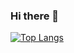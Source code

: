 ### Hi there 👋

[![Top Langs](https://github-readme-stats.vercel.app/api/top-langs/?username=ammar-ahmed22&theme=onedarkl&hide=jupyter%20notebook)](https://github.com/anuraghazra/github-readme-stats)

<!--
**ammar-ahmed22/ammar-ahmed22** is a ✨ _special_ ✨ repository because its `README.md` (this file) appears on your GitHub profile.

Here are some ideas to get you started:

- 🔭 I’m currently working on ...
- 🌱 I’m currently learning ...
- 👯 I’m looking to collaborate on ...
- 🤔 I’m looking for help with ...
- 💬 Ask me about ...
- 📫 How to reach me: ...
- 😄 Pronouns: ...
- ⚡ Fun fact: ...
-->
